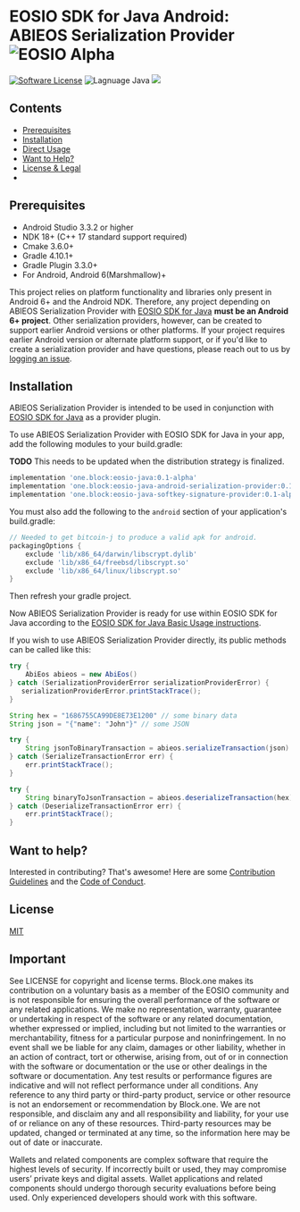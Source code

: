 # EOSIO SDK for Java Android: ABIEOS Serialization Provider ![EOSIO Alpha](https://img.shields.io/badge/EOSIO-Alpha-blue.svg)
[![Software License](https://img.shields.io/badge/license-MIT-lightgrey.svg)](https://github.com/EOSIO/eosio-java-android-abieos-serialization-provider/blob/master/LICENSE)
![Lagnuage Java](https://img.shields.io/badge/Language-C%2B%2B%2FJava-yellow.svg)
![](https://img.shields.io/badge/Deployment%20Target-Android%206%2B-blue.svg)

## Contents

- [Prerequisites](#prerequisites)
- [Installation](#installation)
- [Direct Usage](#direct-usage)
- [Want to Help?](#want-to-help)
- [License & Legal](#license)
- 
## Prerequisites

* Android Studio 3.3.2 or higher
* NDK 18+ (C++ 17 standard support required)
* Cmake 3.6.0+
* Gradle 4.10.1+
* Gradle Plugin 3.3.0+
* For Android, Android 6(Marshmallow)+

This project relies on platform functionality and libraries only present in Android 6+ and the Android NDK. Therefore, any project depending on ABIEOS Serialization Provider with [EOSIO SDK for Java](https://github.com/EOSIO/eosio-java) **must be an Android 6+ project**. Other serialization providers, however, can be created to support earlier Android versions or other platforms. If your project requires earlier Android version or alternate platform support, or if you'd like to create a serialization provider and have questions, please reach out to us by [logging an issue](/../../issues/new).

## Installation

ABIEOS Serialization Provider is intended to be used in conjunction with [EOSIO SDK for Java](https://github.com/EOSIO/eosio-java) as a provider plugin.

To use ABIEOS Serialization Provider with EOSIO SDK for Java in your app, add the following modules to your build.gradle:

**TODO** This needs to be updated when the distribution strategy is finalized.

```groovy
implementation 'one.block:eosio-java:0.1-alpha'
implementation 'one.block:eosio-java-android-serialization-provider:0.1-alpha'
implementation 'one.block:eosio-java-softkey-signature-provider:0.1-alpha'
```

You must also add the following to the `android` section of your application's build.gradle:

```groovy
// Needed to get bitcoin-j to produce a valid apk for android.
packagingOptions {
    exclude 'lib/x86_64/darwin/libscrypt.dylib'
    exclude 'lib/x86_64/freebsd/libscrypt.so'
    exclude 'lib/x86_64/linux/libscrypt.so'
}
```

Then refresh your gradle project.

Now ABIEOS Serialization Provider is ready for use within EOSIO SDK for Java according to the [EOSIO SDK for Java Basic Usage instructions](https://github.com/EOSIO/eosio-java/tree/develop#basic-usage).

If you wish to use ABIEOS Serialization Provider directly, its public methods can be called like this:

```java
try {
	AbiEos abieos = new AbiEos()
} catch (SerializationProviderError serializationProviderError) {
   serializationProviderError.printStackTrace();
}

String hex = "1686755CA99DE8E73E1200" // some binary data
String json = "{"name": "John"}" // some JSON

try {
    String jsonToBinaryTransaction = abieos.serializeTransaction(json)
} catch (SerializeTransactionError err) {
    err.printStackTrace();
}

try {
    String binaryToJsonTransaction = abieos.deserializeTransaction(hex)
} catch (DeserializeTransactionError err) {
    err.printStackTrace();
}
```

## Want to help?

Interested in contributing? That's awesome! Here are some [Contribution Guidelines](./CONTRIBUTING.md) and the [Code of Conduct](./CONTRIBUTING.md#conduct).

## License

[MIT](./LICENSE)

## Important

See LICENSE for copyright and license terms.  Block.one makes its contribution on a voluntary basis as a member of the EOSIO community and is not responsible for ensuring the overall performance of the software or any related applications.  We make no representation, warranty, guarantee or undertaking in respect of the software or any related documentation, whether expressed or implied, including but not limited to the warranties or merchantability, fitness for a particular purpose and noninfringement. In no event shall we be liable for any claim, damages or other liability, whether in an action of contract, tort or otherwise, arising from, out of or in connection with the software or documentation or the use or other dealings in the software or documentation.  Any test results or performance figures are indicative and will not reflect performance under all conditions.  Any reference to any third party or third-party product, service or other resource is not an endorsement or recommendation by Block.one.  We are not responsible, and disclaim any and all responsibility and liability, for your use of or reliance on any of these resources. Third-party resources may be updated, changed or terminated at any time, so the information here may be out of date or inaccurate.

Wallets and related components are complex software that require the highest levels of security.  If incorrectly built or used, they may compromise users’ private keys and digital assets. Wallet applications and related components should undergo thorough security evaluations before being used.  Only experienced developers should work with this software.
